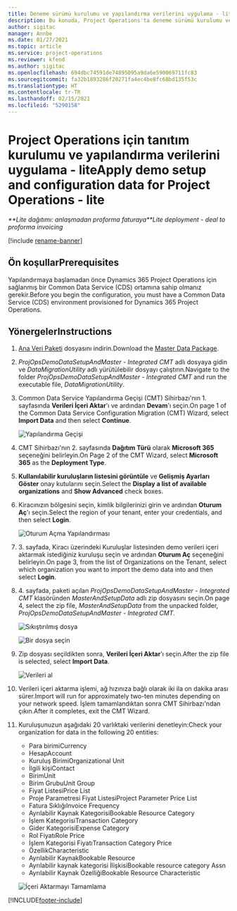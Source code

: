 ```yaml
---
title: Deneme sürümü kurulumu ve yapılandırma verilerini uygulama - lite
description: Bu konuda, Project Operations'ta deneme sürümü kurulumu ve yapılandırma verilerini uygulama hakkında bilgiler sağlanmaktadır.
author: sigitac
manager: Annbe
ms.date: 01/27/2021
ms.topic: article
ms.service: project-operations
ms.reviewer: kfend
ms.author: sigitac
ms.openlocfilehash: 694dbc74591de74895095a9da6e590069711fc83
ms.sourcegitcommit: fa32b1893286f20271fa4ec4be8fc68bd135f53c
ms.translationtype: HT
ms.contentlocale: tr-TR
ms.lasthandoff: 02/15/2021
ms.locfileid: "5290158"
---
```

# <a name="apply-demo-setup-and-configuration-data-for-project-operations---lite"></a><span data-ttu-id="e2760-103">Project Operations için tanıtım kurulumu ve yapılandırma verilerini uygulama - lite</span><span class="sxs-lookup"><span data-stu-id="e2760-103">Apply demo setup and configuration data for Project Operations - lite</span></span> 

<span data-ttu-id="e2760-104">_\*\*Lite dağıtımı: anlaşmadan proforma faturaya_</span><span class="sxs-lookup"><span data-stu-id="e2760-104">_\*\*Lite deployment - deal to proforma invoicing_</span></span>

[!include [rename-banner](~/includes/cc-data-platform-banner.md)]

## <a name="prerequisites"></a><span data-ttu-id="e2760-105">Ön koşullar</span><span class="sxs-lookup"><span data-stu-id="e2760-105">Prerequisites</span></span>

<span data-ttu-id="e2760-106">Yapılandırmaya başlamadan önce Dynamics 365 Project Operations için sağlanmış bir Common Data Service (CDS) ortamına sahip olmanız gerekir.</span><span class="sxs-lookup"><span data-stu-id="e2760-106">Before you begin the configuration, you must have a Common Data Service (CDS) environment provisioned for Dynamics 365 Project Operations.</span></span>


## <a name="instructions"></a><span data-ttu-id="e2760-107">Yönergeler</span><span class="sxs-lookup"><span data-stu-id="e2760-107">Instructions</span></span>

1. <span data-ttu-id="e2760-108">[Ana Veri Paketi](https://download.microsoft.com/download/3/4/1/341bf279-a64f-4baa-af31-ce624859b518/ProjOpsSampleSetupData%20-%20CE%20only%20CMT.zip) dosyasını indirin.</span><span class="sxs-lookup"><span data-stu-id="e2760-108">Download the [Master Data Package](https://download.microsoft.com/download/3/4/1/341bf279-a64f-4baa-af31-ce624859b518/ProjOpsSampleSetupData%20-%20CE%20only%20CMT.zip).</span></span> 
2. <span data-ttu-id="e2760-109">*ProjOpsDemoDataSetupAndMaster - Integrated CMT* adlı dosyaya gidin ve *DataMigrationUtility* adlı yürütülebilir dosyayı çalıştırın.</span><span class="sxs-lookup"><span data-stu-id="e2760-109">Navigate to the folder *ProjOpsDemoDataSetupAndMaster - Integrated CMT* and run the executable file, *DataMigrationUtility*.</span></span>
3. <span data-ttu-id="e2760-110">Common Data Service Yapılandırma Geçişi (CMT) Sihirbazı'nın 1. sayfasında **Verileri İçeri Aktar**'ı ve ardından **Devam**'ı seçin.</span><span class="sxs-lookup"><span data-stu-id="e2760-110">On page 1 of the Common Data Service Configuration Migration (CMT) Wizard, select **Import Data** and then select **Continue**.</span></span>

    ![Yapılandırma Geçişi](./media/1ConfigurationMigration.png)

4. <span data-ttu-id="e2760-112">CMT Sihirbazı'nın 2. sayfasında **Dağıtım Türü** olarak **Microsoft 365** seçeneğini belirleyin.</span><span class="sxs-lookup"><span data-stu-id="e2760-112">On Page 2 of the CMT Wizard, select **Microsoft 365** as the **Deployment Type**.</span></span>
5. <span data-ttu-id="e2760-113">**Kullanılabilir kuruluşların listesini görüntüle** ve **Gelişmiş Ayarları Göster** onay kutularını seçin.</span><span class="sxs-lookup"><span data-stu-id="e2760-113">Select the **Display a list of available organizations** and **Show Advanced** check boxes.</span></span>
6. <span data-ttu-id="e2760-114">Kiracınızın bölgesini seçin, kimlik bilgilerinizi girin ve ardından **Oturum Aç**'ı seçin.</span><span class="sxs-lookup"><span data-stu-id="e2760-114">Select the region of your tenant, enter your credentials, and then select **Login**.</span></span>

   ![Oturum Açma Yapılandırması](./media/2ConfigurationSignin.png)

7. <span data-ttu-id="e2760-116">3. sayfada, Kiracı üzerindeki Kuruluşlar listesinden demo verileri içeri aktarmak istediğiniz kuruluşu seçin ve ardından **Oturum Aç** seçeneğini belirleyin.</span><span class="sxs-lookup"><span data-stu-id="e2760-116">On page 3, from the list of Organizations on the Tenant, select which organization you want to import the demo data into and then select **Login**.</span></span>
8. <span data-ttu-id="e2760-117">4. sayfada, paketi açılan *ProjOpsDemoDataSetupAndMaster - Integrated CMT* klasöründen *MasterAndSetupData* adlı zip dosyasını seçin.</span><span class="sxs-lookup"><span data-stu-id="e2760-117">On page 4, select the zip file, *MasterAndSetupData* from the unpacked folder, *ProjOpsDemoDataSetupAndMaster - Integrated CMT*.</span></span>

   ![Sıkıştırılmış dosya](./media/3ZipFile.png)

   ![Bir dosya seçin](./media/4SelectAFile.png)

9. <span data-ttu-id="e2760-120">Zip dosyası seçildikten sonra, **Verileri İçeri Aktar**'ı seçin.</span><span class="sxs-lookup"><span data-stu-id="e2760-120">After the zip file is selected, select **Import Data**.</span></span>

   ![Verileri al](./media/5ImportData.png)

10. <span data-ttu-id="e2760-122">Verileri içeri aktarma işlemi, ağ hızınıza bağlı olarak iki ila on dakika arası sürer.</span><span class="sxs-lookup"><span data-stu-id="e2760-122">Import will run for approximately two-ten minutes depending on your network speed.</span></span> <span data-ttu-id="e2760-123">İşlem tamamlandıktan sonra CMT Sihirbazı'ndan çıkın.</span><span class="sxs-lookup"><span data-stu-id="e2760-123">After it completes, exit the CMT Wizard.</span></span> 
11. <span data-ttu-id="e2760-124">Kuruluşunuzun aşağıdaki 20 varlıktaki verilerini denetleyin:</span><span class="sxs-lookup"><span data-stu-id="e2760-124">Check your organization for data in the following 20 entities:</span></span>

    -   <span data-ttu-id="e2760-125">Para birimi</span><span class="sxs-lookup"><span data-stu-id="e2760-125">Currency</span></span>
    -   <span data-ttu-id="e2760-126">Hesap</span><span class="sxs-lookup"><span data-stu-id="e2760-126">Account</span></span>
    -   <span data-ttu-id="e2760-127">Kuruluş Birimi</span><span class="sxs-lookup"><span data-stu-id="e2760-127">Organizational Unit</span></span>
    -   <span data-ttu-id="e2760-128">İlgili kişi</span><span class="sxs-lookup"><span data-stu-id="e2760-128">Contact</span></span>
    -   <span data-ttu-id="e2760-129">Birim</span><span class="sxs-lookup"><span data-stu-id="e2760-129">Unit</span></span>
    -   <span data-ttu-id="e2760-130">Birim Grubu</span><span class="sxs-lookup"><span data-stu-id="e2760-130">Unit Group</span></span>
    -   <span data-ttu-id="e2760-131">Fiyat Listesi</span><span class="sxs-lookup"><span data-stu-id="e2760-131">Price List</span></span>
    -   <span data-ttu-id="e2760-132">Proje Parametresi Fiyat Listesi</span><span class="sxs-lookup"><span data-stu-id="e2760-132">Project Parameter Price List</span></span> 
    -   <span data-ttu-id="e2760-133">Fatura Sıklığı</span><span class="sxs-lookup"><span data-stu-id="e2760-133">Invoice Frequency</span></span>
    -   <span data-ttu-id="e2760-134">Ayrılabilir Kaynak Kategorisi</span><span class="sxs-lookup"><span data-stu-id="e2760-134">Bookable Resource Category</span></span>
    -   <span data-ttu-id="e2760-135">İşlem Kategorisi</span><span class="sxs-lookup"><span data-stu-id="e2760-135">Transaction Category</span></span>
    -   <span data-ttu-id="e2760-136">Gider Kategorisi</span><span class="sxs-lookup"><span data-stu-id="e2760-136">Expense Category</span></span>
    -   <span data-ttu-id="e2760-137">Rol Fiyatı</span><span class="sxs-lookup"><span data-stu-id="e2760-137">Role Price</span></span>
    -   <span data-ttu-id="e2760-138">İşlem Kategorisi Fiyatı</span><span class="sxs-lookup"><span data-stu-id="e2760-138">Transaction Category Price</span></span>
    -   <span data-ttu-id="e2760-139">Özellik</span><span class="sxs-lookup"><span data-stu-id="e2760-139">Characteristic</span></span>
    -   <span data-ttu-id="e2760-140">Ayrılabilir Kaynak</span><span class="sxs-lookup"><span data-stu-id="e2760-140">Bookable Resource</span></span>
    -   <span data-ttu-id="e2760-141">Ayrılabilir kaynak kategorisi İlişkisi</span><span class="sxs-lookup"><span data-stu-id="e2760-141">Bookable resource category Assn</span></span>
    -   <span data-ttu-id="e2760-142">Ayrılabilir Kaynak Özelliği</span><span class="sxs-lookup"><span data-stu-id="e2760-142">Bookable Resource Characteristic</span></span>

    ![İçeri Aktarmayı Tamamlama](./media/6CompleteImport.png)


[!INCLUDE[footer-include](../includes/footer-banner.md)]